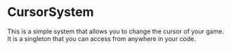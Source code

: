 # CursorSystem
This is a simple system that allows you to change the cursor of your game. It is a singleton that you can access from anywhere in your code.